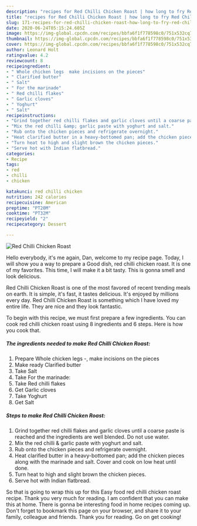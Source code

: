 ```yaml
---
description: "recipes for Red Chilli Chicken Roast | how long to fry Red Chilli Chicken Roast"
title: "recipes for Red Chilli Chicken Roast | how long to fry Red Chilli Chicken Roast"
slug: 171-recipes-for-red-chilli-chicken-roast-how-long-to-fry-red-chilli-chicken-roast
date: 2020-06-24T05:15:24.605Z
image: https://img-global.cpcdn.com/recipes/bbfa6f1f778598c0/751x532cq70/red-chilli-chicken-roast-recipe-main-photo.jpg
thumbnail: https://img-global.cpcdn.com/recipes/bbfa6f1f778598c0/751x532cq70/red-chilli-chicken-roast-recipe-main-photo.jpg
cover: https://img-global.cpcdn.com/recipes/bbfa6f1f778598c0/751x532cq70/red-chilli-chicken-roast-recipe-main-photo.jpg
author: Leonard Holt
ratingvalue: 4.2
reviewcount: 8
recipeingredient:
- " Whole chicken legs  make incisions on the pieces"
- " Clarified butter"
- " Salt"
- " For the marinade"
- " Red chilli flakes"
- " Garlic cloves"
- " Yoghurt"
- " Salt"
recipeinstructions:
- "Grind together red chilli flakes and garlic cloves until a coarse paste is reached and the ingredients are well blended. Do not use water."
- "Mix the red chilli &amp; garlic paste with yoghurt and salt."
- "Rub onto the chicken pieces and refrigerate overnight."
- "Heat clarified butter in a heavy-bottomed pan; add the chicken pieces along with the marinade and salt. Cover and cook on low heat until done."
- "Turn heat to high and slight brown the chicken pieces."
- "Serve hot with Indian flatbread."
categories:
- Recipe
tags:
- red
- chilli
- chicken

katakunci: red chilli chicken 
nutrition: 242 calories
recipecuisine: American
preptime: "PT20M"
cooktime: "PT32M"
recipeyield: "2"
recipecategory: Dessert

---
```



![Red Chilli Chicken Roast](https://img-global.cpcdn.com/recipes/bbfa6f1f778598c0/751x532cq70/red-chilli-chicken-roast-recipe-main-photo.jpg)

Hello everybody, it's me again, Dan, welcome to my recipe page. Today, I will show you a way to prepare a Good dish, red chilli chicken roast. It is one of my favorites. This time, I will make it a bit tasty. This is gonna smell and look delicious.



Red Chilli Chicken Roast is one of the most favored of recent trending meals on earth. It is simple, it's fast, it tastes delicious. It's enjoyed by millions every day. Red Chilli Chicken Roast is something which I have loved my entire life. They are nice and they look fantastic.


To begin with this recipe, we must first prepare a few ingredients. You can cook red chilli chicken roast using 8 ingredients and 6 steps. Here is how you cook that.

<!--inarticleads1-->

##### The ingredients needed to make Red Chilli Chicken Roast:

1. Prepare  Whole chicken legs -, make incisions on the pieces
1. Make ready  Clarified butter
1. Take  Salt
1. Take  For the marinade:
1. Take  Red chilli flakes
1. Get  Garlic cloves
1. Take  Yoghurt
1. Get  Salt




<!--inarticleads2-->

##### Steps to make Red Chilli Chicken Roast:

1. Grind together red chilli flakes and garlic cloves until a coarse paste is reached and the ingredients are well blended. Do not use water.
1. Mix the red chilli &amp; garlic paste with yoghurt and salt.
1. Rub onto the chicken pieces and refrigerate overnight.
1. Heat clarified butter in a heavy-bottomed pan; add the chicken pieces along with the marinade and salt. Cover and cook on low heat until done.
1. Turn heat to high and slight brown the chicken pieces.
1. Serve hot with Indian flatbread.




So that is going to wrap this up for this Easy food red chilli chicken roast recipe. Thank you very much for reading. I am confident that you can make this at home. There is gonna be interesting food in home recipes coming up. Don't forget to bookmark this page on your browser, and share it to your family, colleague and friends. Thank you for reading. Go on get cooking!
